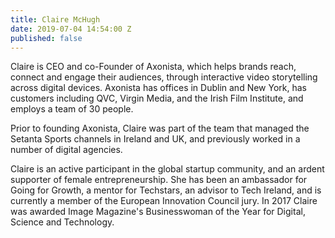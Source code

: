 ```yaml
---
title: Claire McHugh
date: 2019-07-04 14:54:00 Z
published: false
---
```


Claire is CEO and co-Founder of Axonista, which helps brands reach, connect and engage their audiences, through interactive video storytelling across digital devices. Axonista has offices in Dublin and New York, has customers including QVC, Virgin Media, and the Irish Film Institute, and employs a team of 30 people.

Prior to founding Axonista, Claire was part of the team that managed the Setanta Sports channels in Ireland and UK, and previously worked in a number of digital agencies.

Claire is an active participant in the global startup community, and an ardent supporter of female entrepreneurship. She has been an ambassador for Going for Growth, a mentor for Techstars, an advisor to Tech Ireland, and is currently a member of the European Innovation Council jury. In 2017 Claire was awarded Image Magazine's Businesswoman of the Year for Digital, Science and Technology.
